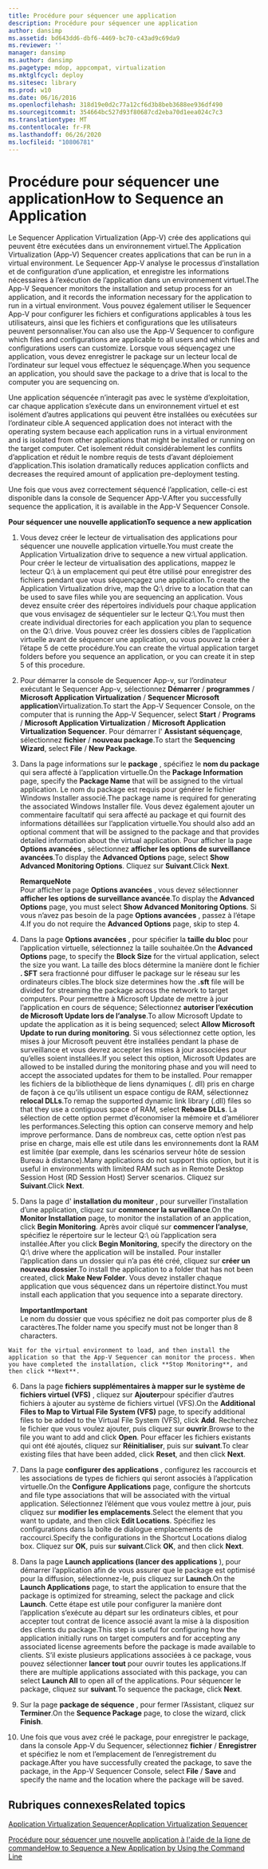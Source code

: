 ```yaml
---
title: Procédure pour séquencer une application
description: Procédure pour séquencer une application
author: dansimp
ms.assetid: bd643dd6-dbf6-4469-bc70-c43ad9c69da9
ms.reviewer: ''
manager: dansimp
ms.author: dansimp
ms.pagetype: mdop, appcompat, virtualization
ms.mktglfcycl: deploy
ms.sitesec: library
ms.prod: w10
ms.date: 06/16/2016
ms.openlocfilehash: 318d19e0d2c77a12cf6d3b8beb3688ee936df490
ms.sourcegitcommit: 354664bc527d93f80687cd2eba70d1eea024c7c3
ms.translationtype: MT
ms.contentlocale: fr-FR
ms.lasthandoff: 06/26/2020
ms.locfileid: "10806781"
---
```

# <span data-ttu-id="3ebbb-103">Procédure pour séquencer une application</span><span class="sxs-lookup"><span data-stu-id="3ebbb-103">How to Sequence an Application</span></span>


<span data-ttu-id="3ebbb-104">Le Sequencer Application Virtualization (App-V) crée des applications qui peuvent être exécutées dans un environnement virtuel.</span><span class="sxs-lookup"><span data-stu-id="3ebbb-104">The Application Virtualization (App-V) Sequencer creates applications that can be run in a virtual environment.</span></span> <span data-ttu-id="3ebbb-105">Le Sequencer App-V analyse le processus d’installation et de configuration d’une application, et enregistre les informations nécessaires à l’exécution de l’application dans un environnement virtuel.</span><span class="sxs-lookup"><span data-stu-id="3ebbb-105">The App-V Sequencer monitors the installation and setup process for an application, and it records the information necessary for the application to run in a virtual environment.</span></span> <span data-ttu-id="3ebbb-106">Vous pouvez également utiliser le Sequencer App-V pour configurer les fichiers et configurations applicables à tous les utilisateurs, ainsi que les fichiers et configurations que les utilisateurs peuvent personnaliser.</span><span class="sxs-lookup"><span data-stu-id="3ebbb-106">You can also use the App-V Sequencer to configure which files and configurations are applicable to all users and which files and configurations users can customize.</span></span> <span data-ttu-id="3ebbb-107">Lorsque vous séquençagez une application, vous devez enregistrer le package sur un lecteur local de l’ordinateur sur lequel vous effectuez le séquençage.</span><span class="sxs-lookup"><span data-stu-id="3ebbb-107">When you sequence an application, you should save the package to a drive that is local to the computer you are sequencing on.</span></span>

<span data-ttu-id="3ebbb-108">Une application séquencée n’interagit pas avec le système d’exploitation, car chaque application s’exécute dans un environnement virtuel et est isolément d’autres applications qui peuvent être installées ou exécutées sur l’ordinateur cible.</span><span class="sxs-lookup"><span data-stu-id="3ebbb-108">A sequenced application does not interact with the operating system because each application runs in a virtual environment and is isolated from other applications that might be installed or running on the target computer.</span></span> <span data-ttu-id="3ebbb-109">Cet isolement réduit considérablement les conflits d’application et réduit le nombre requis de tests d’avant déploiement d’application.</span><span class="sxs-lookup"><span data-stu-id="3ebbb-109">This isolation dramatically reduces application conflicts and decreases the required amount of application pre-deployment testing.</span></span>

<span data-ttu-id="3ebbb-110">Une fois que vous avez correctement séquencé l’application, celle-ci est disponible dans la console de Sequencer App-V.</span><span class="sxs-lookup"><span data-stu-id="3ebbb-110">After you successfully sequence the application, it is available in the App-V Sequencer Console.</span></span>

**<span data-ttu-id="3ebbb-111">Pour séquencer une nouvelle application</span><span class="sxs-lookup"><span data-stu-id="3ebbb-111">To sequence a new application</span></span>**

1.  <span data-ttu-id="3ebbb-112">Vous devez créer le lecteur de virtualisation des applications pour séquencer une nouvelle application virtuelle.</span><span class="sxs-lookup"><span data-stu-id="3ebbb-112">You must create the Application Virtualization drive to sequence a new virtual application.</span></span> <span data-ttu-id="3ebbb-113">Pour créer le lecteur de virtualisation des applications, mappez le lecteur Q:\\ à un emplacement qui peut être utilisé pour enregistrer des fichiers pendant que vous séquençagez une application.</span><span class="sxs-lookup"><span data-stu-id="3ebbb-113">To create the Application Virtualization drive, map the Q:\\ drive to a location that can be used to save files while you are sequencing an application.</span></span> <span data-ttu-id="3ebbb-114">Vous devez ensuite créer des répertoires individuels pour chaque application que vous envisagez de séquentieler sur le lecteur Q:\\.</span><span class="sxs-lookup"><span data-stu-id="3ebbb-114">You must then create individual directories for each application you plan to sequence on the Q:\\ drive.</span></span> <span data-ttu-id="3ebbb-115">Vous pouvez créer les dossiers cibles de l’application virtuelle avant de séquencer une application, ou vous pouvez la créer à l’étape 5 de cette procédure.</span><span class="sxs-lookup"><span data-stu-id="3ebbb-115">You can create the virtual application target folders before you sequence an application, or you can create it in step 5 of this procedure.</span></span>

2.  <span data-ttu-id="3ebbb-116">Pour démarrer la console de Sequencer App-v, sur l’ordinateur exécutant le Sequencer App-v, sélectionnez **Démarrer**  /  **programmes**  /  **Microsoft Application Virtualization**  /  **Sequencer Microsoft application**Virtualization.</span><span class="sxs-lookup"><span data-stu-id="3ebbb-116">To start the App-V Sequencer Console, on the computer that is running the App-V Sequencer, select **Start** / **Programs** / **Microsoft Application Virtualization** / **Microsoft Application Virtualization Sequencer**.</span></span> <span data-ttu-id="3ebbb-117">Pour démarrer l' **Assistant séquençage**, sélectionnez **fichier**  /  **nouveau package**.</span><span class="sxs-lookup"><span data-stu-id="3ebbb-117">To start the **Sequencing Wizard**, select **File** / **New Package**.</span></span>

3.  <span data-ttu-id="3ebbb-118">Dans la page informations sur le **package** , spécifiez le **nom du package** qui sera affecté à l’application virtuelle.</span><span class="sxs-lookup"><span data-stu-id="3ebbb-118">On the **Package Information** page, specify the **Package Name** that will be assigned to the virtual application.</span></span> <span data-ttu-id="3ebbb-119">Le nom du package est requis pour générer le fichier Windows Installer associé.</span><span class="sxs-lookup"><span data-stu-id="3ebbb-119">The package name is required for generating the associated Windows Installer file.</span></span> <span data-ttu-id="3ebbb-120">Vous devez également ajouter un commentaire facultatif qui sera affecté au package et qui fournit des informations détaillées sur l’application virtuelle.</span><span class="sxs-lookup"><span data-stu-id="3ebbb-120">You should also add an optional comment that will be assigned to the package and that provides detailed information about the virtual application.</span></span> <span data-ttu-id="3ebbb-121">Pour afficher la page **Options avancées** , sélectionnez **afficher les options de surveillance avancées**.</span><span class="sxs-lookup"><span data-stu-id="3ebbb-121">To display the **Advanced Options** page, select **Show Advanced Monitoring Options**.</span></span> <span data-ttu-id="3ebbb-122">Cliquez sur **Suivant**.</span><span class="sxs-lookup"><span data-stu-id="3ebbb-122">Click **Next**.</span></span>

    **<span data-ttu-id="3ebbb-123">Remarque</span><span class="sxs-lookup"><span data-stu-id="3ebbb-123">Note</span></span>**  
    <span data-ttu-id="3ebbb-124">Pour afficher la page **Options avancées** , vous devez sélectionner **afficher les options de surveillance avancée**.</span><span class="sxs-lookup"><span data-stu-id="3ebbb-124">To display the **Advanced Options** page, you must select **Show Advanced Monitoring Options**.</span></span> <span data-ttu-id="3ebbb-125">Si vous n’avez pas besoin de la page **Options avancées** , passez à l’étape 4.</span><span class="sxs-lookup"><span data-stu-id="3ebbb-125">If you do not require the **Advanced Options** page, skip to step 4.</span></span>



4.  <span data-ttu-id="3ebbb-126">Dans la page **Options avancées** , pour spécifier la **taille du bloc** pour l’application virtuelle, sélectionnez la taille souhaitée.</span><span class="sxs-lookup"><span data-stu-id="3ebbb-126">On the **Advanced Options** page, to specify the **Block Size** for the virtual application, select the size you want.</span></span> <span data-ttu-id="3ebbb-127">La taille des blocs détermine la manière dont le fichier **. SFT** sera fractionné pour diffuser le package sur le réseau sur les ordinateurs cibles.</span><span class="sxs-lookup"><span data-stu-id="3ebbb-127">The block size determines how the **.sft** file will be divided for streaming the package across the network to target computers.</span></span> <span data-ttu-id="3ebbb-128">Pour permettre à Microsoft Update de mettre à jour l’application en cours de séquence; Sélectionnez **autoriser l’exécution de Microsoft Update lors de l’analyse**.</span><span class="sxs-lookup"><span data-stu-id="3ebbb-128">To allow Microsoft Update to update the application as it is being sequenced; select **Allow Microsoft Update to run during monitoring**.</span></span> <span data-ttu-id="3ebbb-129">Si vous sélectionnez cette option, les mises à jour Microsoft peuvent être installées pendant la phase de surveillance et vous devrez accepter les mises à jour associées pour qu’elles soient installées.</span><span class="sxs-lookup"><span data-stu-id="3ebbb-129">If you select this option, Microsoft Updates are allowed to be installed during the monitoring phase and you will need to accept the associated updates for them to be installed.</span></span> <span data-ttu-id="3ebbb-130">Pour remapper les fichiers de la bibliothèque de liens dynamiques (. dll) pris en charge de façon à ce qu’ils utilisent un espace contigu de RAM, sélectionnez **relocal DLLs**.</span><span class="sxs-lookup"><span data-stu-id="3ebbb-130">To remap the supported dynamic link library (.dll) files so that they use a contiguous space of RAM, select **Rebase DLLs**.</span></span> <span data-ttu-id="3ebbb-131">La sélection de cette option permet d’économiser la mémoire et d’améliorer les performances.</span><span class="sxs-lookup"><span data-stu-id="3ebbb-131">Selecting this option can conserve memory and help improve performance.</span></span> <span data-ttu-id="3ebbb-132">Dans de nombreux cas, cette option n’est pas prise en charge, mais elle est utile dans les environnements dont la RAM est limitée (par exemple, dans les scénarios serveur hôte de session Bureau à distance).</span><span class="sxs-lookup"><span data-stu-id="3ebbb-132">Many applications do not support this option, but it is useful in environments with limited RAM such as in Remote Desktop Session Host (RD Session Host) Server scenarios.</span></span> <span data-ttu-id="3ebbb-133">Cliquez sur **Suivant**.</span><span class="sxs-lookup"><span data-stu-id="3ebbb-133">Click **Next**.</span></span>

5.  <span data-ttu-id="3ebbb-134">Dans la page d' **installation du moniteur** , pour surveiller l’installation d’une application, cliquez sur **commencer la surveillance**.</span><span class="sxs-lookup"><span data-stu-id="3ebbb-134">On the **Monitor Installation** page, to monitor the installation of an application, click **Begin Monitoring**.</span></span> <span data-ttu-id="3ebbb-135">Après avoir cliqué sur **commencer l’analyse**, spécifiez le répertoire sur le lecteur Q:\\ où l’application sera installée.</span><span class="sxs-lookup"><span data-stu-id="3ebbb-135">After you click **Begin Monitoring**, specify the directory on the Q:\\ drive where the application will be installed.</span></span> <span data-ttu-id="3ebbb-136">Pour installer l’application dans un dossier qui n’a pas été créé, cliquez sur **créer un nouveau dossier**.</span><span class="sxs-lookup"><span data-stu-id="3ebbb-136">To install the application to a folder that has not been created, click **Make New Folder**.</span></span> <span data-ttu-id="3ebbb-137">Vous devez installer chaque application que vous séquencez dans un répertoire distinct.</span><span class="sxs-lookup"><span data-stu-id="3ebbb-137">You must install each application that you sequence into a separate directory.</span></span>

    **<span data-ttu-id="3ebbb-138">Important</span><span class="sxs-lookup"><span data-stu-id="3ebbb-138">Important</span></span>**  
    <span data-ttu-id="3ebbb-139">Le nom du dossier que vous spécifiez ne doit pas comporter plus de 8 caractères.</span><span class="sxs-lookup"><span data-stu-id="3ebbb-139">The folder name you specify must not be longer than 8 characters.</span></span>



~~~
Wait for the virtual environment to load, and then install the application so that the App-V Sequencer can monitor the process. When you have completed the installation, click **Stop Monitoring**, and then click **Next**.
~~~

6. <span data-ttu-id="3ebbb-140">Dans la page **fichiers supplémentaires à mapper sur le système de fichiers virtuel (VFS)** , cliquez sur **Ajouter**pour spécifier d’autres fichiers à ajouter au système de fichiers virtuel (VFS).</span><span class="sxs-lookup"><span data-stu-id="3ebbb-140">On the **Additional Files to Map to Virtual File System (VFS)** page, to specify additional files to be added to the Virtual File System (VFS), click **Add**.</span></span> <span data-ttu-id="3ebbb-141">Recherchez le fichier que vous voulez ajouter, puis cliquez sur **ouvrir**.</span><span class="sxs-lookup"><span data-stu-id="3ebbb-141">Browse to the file you want to add and click **Open**.</span></span> <span data-ttu-id="3ebbb-142">Pour effacer les fichiers existants qui ont été ajoutés, cliquez sur **Réinitialiser**, puis sur **suivant**.</span><span class="sxs-lookup"><span data-stu-id="3ebbb-142">To clear existing files that have been added, click **Reset**, and then click **Next**.</span></span>

7. <span data-ttu-id="3ebbb-143">Dans la page **configurer des applications** , configurez les raccourcis et les associations de types de fichiers qui seront associés à l’application virtuelle.</span><span class="sxs-lookup"><span data-stu-id="3ebbb-143">On the **Configure Applications** page, configure the shortcuts and file type associations that will be associated with the virtual application.</span></span> <span data-ttu-id="3ebbb-144">Sélectionnez l’élément que vous voulez mettre à jour, puis cliquez sur **modifier les emplacements**.</span><span class="sxs-lookup"><span data-stu-id="3ebbb-144">Select the element that you want to update, and then click **Edit Locations**.</span></span> <span data-ttu-id="3ebbb-145">Spécifiez les configurations dans la boîte de dialogue emplacements de raccourci.</span><span class="sxs-lookup"><span data-stu-id="3ebbb-145">Specify the configurations in the Shortcut Locations dialog box.</span></span> <span data-ttu-id="3ebbb-146">Cliquez sur **OK**, puis sur **suivant**.</span><span class="sxs-lookup"><span data-stu-id="3ebbb-146">Click **OK**, and then click **Next**.</span></span>

8. <span data-ttu-id="3ebbb-147">Dans la page **Launch applications (lancer des applications** ), pour démarrer l’application afin de vous assurer que le package est optimisé pour la diffusion, sélectionnez-le, puis cliquez sur **Launch**.</span><span class="sxs-lookup"><span data-stu-id="3ebbb-147">On the **Launch Applications** page, to start the application to ensure that the package is optimized for streaming, select the package and click **Launch**.</span></span> <span data-ttu-id="3ebbb-148">Cette étape est utile pour configurer la manière dont l’application s’exécute au départ sur les ordinateurs cibles, et pour accepter tout contrat de licence associé avant la mise à la disposition des clients du package.</span><span class="sxs-lookup"><span data-stu-id="3ebbb-148">This step is useful for configuring how the application initially runs on target computers and for accepting any associated license agreements before the package is made available to clients.</span></span> <span data-ttu-id="3ebbb-149">S’il existe plusieurs applications associées à ce package, vous pouvez sélectionner **lancer tout** pour ouvrir toutes les applications.</span><span class="sxs-lookup"><span data-stu-id="3ebbb-149">If there are multiple applications associated with this package, you can select **Launch All** to open all of the applications.</span></span> <span data-ttu-id="3ebbb-150">Pour séquencer le package, cliquez sur **suivant**.</span><span class="sxs-lookup"><span data-stu-id="3ebbb-150">To sequence the package, click **Next**.</span></span>

9. <span data-ttu-id="3ebbb-151">Sur la page **package de séquence** , pour fermer l’Assistant, cliquez sur **Terminer**.</span><span class="sxs-lookup"><span data-stu-id="3ebbb-151">On the **Sequence Package** page, to close the wizard, click **Finish**.</span></span>

10. <span data-ttu-id="3ebbb-152">Une fois que vous avez créé le package, pour enregistrer le package, dans la console App-V du Sequencer, sélectionnez **fichier**  /  **Enregistrer** et spécifiez le nom et l’emplacement de l’enregistrement du package.</span><span class="sxs-lookup"><span data-stu-id="3ebbb-152">After you have successfully created the package, to save the package, in the App-V Sequencer Console, select **File** / **Save** and specify the name and the location where the package will be saved.</span></span>

## <span data-ttu-id="3ebbb-153">Rubriques connexes</span><span class="sxs-lookup"><span data-stu-id="3ebbb-153">Related topics</span></span>


[<span data-ttu-id="3ebbb-154">Application Virtualization Sequencer</span><span class="sxs-lookup"><span data-stu-id="3ebbb-154">Application Virtualization Sequencer</span></span>](application-virtualization-sequencer.md)

[<span data-ttu-id="3ebbb-155">Procédure pour séquencer une nouvelle application à l'aide de la ligne de commande</span><span class="sxs-lookup"><span data-stu-id="3ebbb-155">How to Sequence a New Application by Using the Command Line</span></span>](how-to-sequence-a-new-application-by-using-the-command-line.md)










